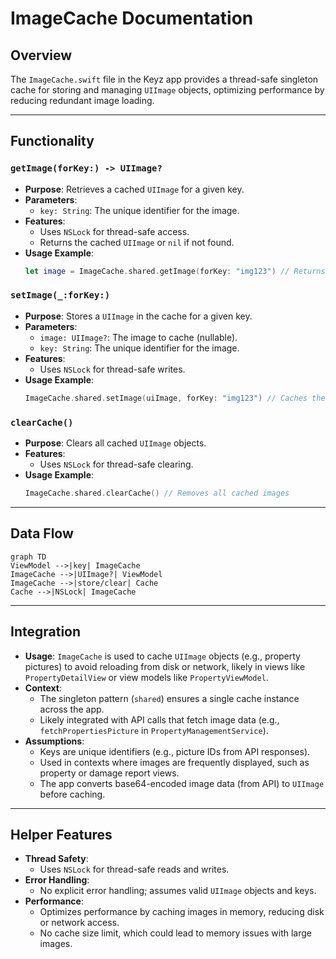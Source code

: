 # ImageCache Documentation

## Overview

The `ImageCache.swift` file in the Keyz app provides a thread-safe singleton cache for storing and managing `UIImage` objects, optimizing performance by reducing redundant image loading.

---

## Functionality

### `getImage(forKey:) -> UIImage?`
* **Purpose**: Retrieves a cached `UIImage` for a given key.
* **Parameters**:
  * `key: String`: The unique identifier for the image.
* **Features**:
  * Uses `NSLock` for thread-safe access.
  * Returns the cached `UIImage` or `nil` if not found.
* **Usage Example**:
  ```swift
  let image = ImageCache.shared.getImage(forKey: "img123") // Returns cached UIImage or nil
  ```

### `setImage(_:forKey:)`
* **Purpose**: Stores a `UIImage` in the cache for a given key.
* **Parameters**:
  * `image: UIImage?`: The image to cache (nullable).
  * `key: String`: The unique identifier for the image.
* **Features**:
  * Uses `NSLock` for thread-safe writes.
* **Usage Example**:
  ```swift
  ImageCache.shared.setImage(uiImage, forKey: "img123") // Caches the UIImage
  ```

### `clearCache()`
* **Purpose**: Clears all cached `UIImage` objects.
* **Features**:
  * Uses `NSLock` for thread-safe clearing.
* **Usage Example**:
  ```swift
  ImageCache.shared.clearCache() // Removes all cached images
  ```

---

## Data Flow

```mermaid
graph TD
ViewModel -->|key| ImageCache
ImageCache -->|UIImage?| ViewModel
ImageCache -->|store/clear| Cache
Cache -->|NSLock| ImageCache
```

---

## Integration

* **Usage**: `ImageCache` is used to cache `UIImage` objects (e.g., property pictures) to avoid reloading from disk or network, likely in views like `PropertyDetailView` or view models like `PropertyViewModel`.
* **Context**:
  * The singleton pattern (`shared`) ensures a single cache instance across the app.
  * Likely integrated with API calls that fetch image data (e.g., `fetchPropertiesPicture` in `PropertyManagementService`).
* **Assumptions**:
  * Keys are unique identifiers (e.g., picture IDs from API responses).
  * Used in contexts where images are frequently displayed, such as property or damage report views.
  * The app converts base64-encoded image data (from API) to `UIImage` before caching.

---

## Helper Features

* **Thread Safety**:
  * Uses `NSLock` for thread-safe reads and writes.
* **Error Handling**:
  * No explicit error handling; assumes valid `UIImage` objects and keys.
* **Performance**:
  * Optimizes performance by caching images in memory, reducing disk or network access.
  * No cache size limit, which could lead to memory issues with large images.
